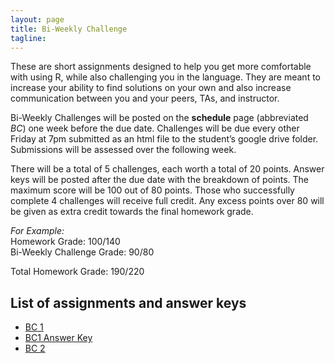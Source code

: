```yaml
---
layout: page
title: Bi-Weekly Challenge
tagline:
---
```


These are short assignments designed to help you get more comfortable with using R, while also challenging you in the language. They are meant to increase your ability to find solutions on your own and also increase communication between you and your peers, TAs, and instructor.

Bi-Weekly Challenges will be posted on the **schedule** page (abbreviated *BC*) one week before the due date. Challenges will be due every other Friday at 7pm submitted as an html file to the student’s google drive folder. Submissions will be assessed over the following week.

There will be a total of 5 challenges, each worth a total of 20 points. Answer keys will be posted after the due date with the breakdown of points. The maximum score will be 100 out of 80 points. Those who successfully complete 4 challenges will receive full credit. Any excess points over 80 will be given as extra credit towards the final homework grade.

_For Example:_  
Homework Grade: 100/140  
Bi-Weekly Challenge Grade: 90/80  

Total Homework Grade: 190/220

## List of assignments and answer keys

 - [BC 1](../assets/challenges/biweekly-challenge-1.pdf)
 - [BC1 Answer Key](../assets/challenges/biweekly-challenge-1-answers.pdf)
 - [BC 2](../assets/challenges/biweekly-challenge-2.pdf)
